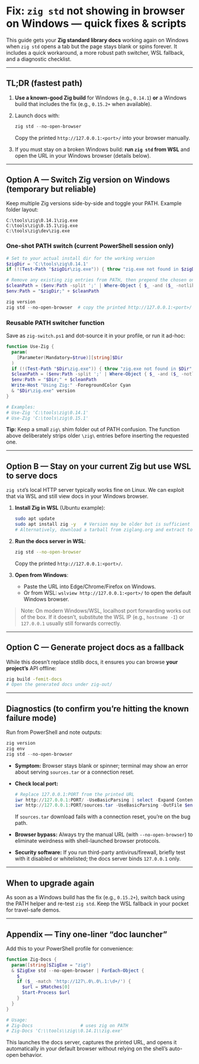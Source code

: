 # Fix: `zig std` not showing in browser on Windows — quick fixes & scripts

This guide gets your **Zig standard library docs** working again on Windows when `zig std` opens a tab but the page stays blank or spins forever. It includes a quick workaround, a more robust path switcher, WSL fallback, and a diagnostic checklist.

---

## TL;DR (fastest path)

1. **Use a known-good Zig build** for Windows (e.g., `0.14.1`) **or** a Windows build that includes the fix (e.g., `0.15.2+` when available).
2. Launch docs with:

   ```powershell
   zig std --no-open-browser
   ```

   Copy the printed `http://127.0.0.1:<port>/` into your browser manually.
3. If you must stay on a broken Windows build: **run `zig std` from WSL** and open the URL in your Windows browser (details below).

---

## Option A — Switch Zig version on Windows (temporary but reliable)

Keep multiple Zig versions side-by-side and toggle your PATH. Example folder layout:

```
C:\tools\zig\0.14.1\zig.exe
C:\tools\zig\0.15.1\zig.exe
C:\tools\zig\dev\zig.exe
```

### One-shot PATH switch (current PowerShell session only)

```powershell
# Set to your actual install dir for the working version
$zigDir = 'C:\tools\zig\0.14.1'
if (!(Test-Path "$zigDir\zig.exe")) { throw "zig.exe not found in $zigDir" }

# Remove any existing zig entries from PATH, then prepend the chosen one
$cleanPath = ($env:Path -split ';' | Where-Object { $_ -and ($_ -notlike '*\zig\*') }) -join ';'
$env:Path = "$zigDir;" + $cleanPath

zig version
zig std --no-open-browser  # copy the printed http://127.0.0.1:<port>/ into your browser
```

### Reusable PATH switcher function

Save as `zig-switch.ps1` and dot-source it in your profile, or run it ad-hoc:

```powershell
function Use-Zig {
  param(
    [Parameter(Mandatory=$true)][string]$Dir
  )
  if (!(Test-Path "$Dir\zig.exe")) { throw "zig.exe not found in $Dir" }
  $cleanPath = ($env:Path -split ';' | Where-Object { $_ -and ($_ -notlike '*\zig\*') }) -join ';'
  $env:Path = "$Dir;" + $cleanPath
  Write-Host "Using Zig:" -ForegroundColor Cyan
  & "$Dir\zig.exe" version
}

# Examples:
# Use-Zig 'C:\tools\zig\0.14.1'
# Use-Zig 'C:\tools\zig\0.15.1'
```

**Tip:** Keep a small `zig\` shim folder out of PATH confusion. The function above deliberately strips older `\zig\` entries before inserting the requested one.

---

## Option B — Stay on your current Zig but use WSL to serve docs

`zig std`’s local HTTP server typically works fine on Linux. We can exploit that via WSL and still view docs in your Windows browser.

1. **Install Zig in WSL** (Ubuntu example):

   ```bash
   sudo apt update
   sudo apt install zig -y   # Version may be older but is sufficient for `zig std`
   # Alternatively, download a tarball from ziglang.org and extract to ~/zig
   ```

2. **Run the docs server in WSL**:

   ```bash
   zig std --no-open-browser
   ```

   Copy the printed `http://127.0.0.1:<port>/`.

3. **Open from Windows**:

   * Paste the URL into Edge/Chrome/Firefox on Windows.
   * Or from WSL: `wslview http://127.0.0.1:<port>/` to open the default Windows browser.

> Note: On modern Windows/WSL, localhost port forwarding works out of the box. If it doesn’t, substitute the WSL IP (e.g., `hostname -I`) or `127.0.0.1` usually still forwards correctly.

---

## Option C — Generate project docs as a fallback

While this doesn’t replace stdlib docs, it ensures you can browse **your project’s** API offline:

```bash
zig build -femit-docs
# Open the generated docs under zig-out/
```

---

## Diagnostics (to confirm you’re hitting the known failure mode)

Run from PowerShell and note outputs:

```powershell
zig version
zig env
zig std --no-open-browser
```

* **Symptom:** Browser stays blank or spinner; terminal may show an error about serving `sources.tar` or a connection reset.

* **Check local port:**

  ```powershell
  # Replace 127.0.0.1:PORT from the printed URL
  iwr http://127.0.0.1:PORT/ -UseBasicParsing | select -Expand Content | sls '<title' -SimpleMatch
  iwr http://127.0.0.1:PORT/sources.tar -UseBasicParsing -OutFile $env:TEMP\zig_sources.tar
  ```

  If `sources.tar` download fails with a connection reset, you’re on the bug path.

* **Browser bypass:** Always try the manual URL (with `--no-open-browser`) to eliminate weirdness with shell-launched browser protocols.

* **Security software:** If you run third-party antivirus/firewall, briefly test with it disabled or whitelisted; the docs server binds `127.0.0.1` only.

---

## When to upgrade again

As soon as a Windows build has the fix (e.g., `0.15.2+`), switch back using the PATH helper and re-test `zig std`. Keep the WSL fallback in your pocket for travel-safe demos.

---

## Appendix — Tiny one-liner “doc launcher”

Add this to your PowerShell profile for convenience:

```powershell
function Zig-Docs {
  param([string]$ZigExe = "zig")
  & $ZigExe std --no-open-browser | ForEach-Object {
    $_
    if ($_ -match 'http://127\.0\.0\.1:\d+/') {
      $url = $Matches[0]
      Start-Process $url
    }
  }
}

# Usage:
# Zig-Docs                  # uses zig on PATH
# Zig-Docs 'C:\\tools\\zig\\0.14.1\\zig.exe'
```

This launches the docs server, captures the printed URL, and opens it automatically in your default browser without relying on the shell’s auto-open behavior.
